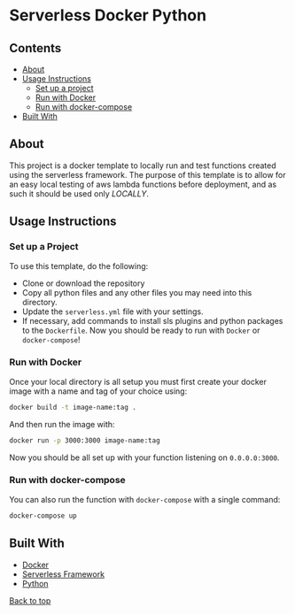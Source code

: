 # Serverless Docker Python

## Contents
* [About](#about)
* [Usage Instructions](#usage-instructions)
  * [Set up a project](#set-up-a-project)
  * [Run with Docker](#run-with-docker)
  * [Run with docker-compose](#run-with-docker-compose)
* [Built With](#built-with)

## About
This project is a docker template to locally run and test functions created using the
serverless framework. The purpose of this template is to allow for an easy
local testing of aws lambda functions before deployment, and as such it should
be used only *LOCALLY*.

## Usage Instructions

### Set up a Project
To use this template, do the following:
- Clone or download the repository
- Copy all python files and any other files you may need into this directory.
- Update the `serverless.yml` file with your settings.
- If necessary, add commands to install sls plugins and python packages to the
`Dockerfile`.
Now you should be ready to run with `Docker` or `docker-compose`!

### Run with Docker
Once your local directory is all setup you must first create your docker
image with a name and tag of your choice using:
```bash
docker build -t image-name:tag .
```
And then run the image with:
```bash
docker run -p 3000:3000 image-name:tag
```
Now you should be all set up with your function listening on `0.0.0.0:3000`.

### Run with docker-compose
You can also run the function with `docker-compose` with a single command:
```bash
docker-compose up
```

## Built With
- [Docker](https://www.docker.com/)
- [Serverless Framework](https://www.serverless.com/)
- [Python](https://www.python.org/)

[Back to top](#serverless-docker-python)
